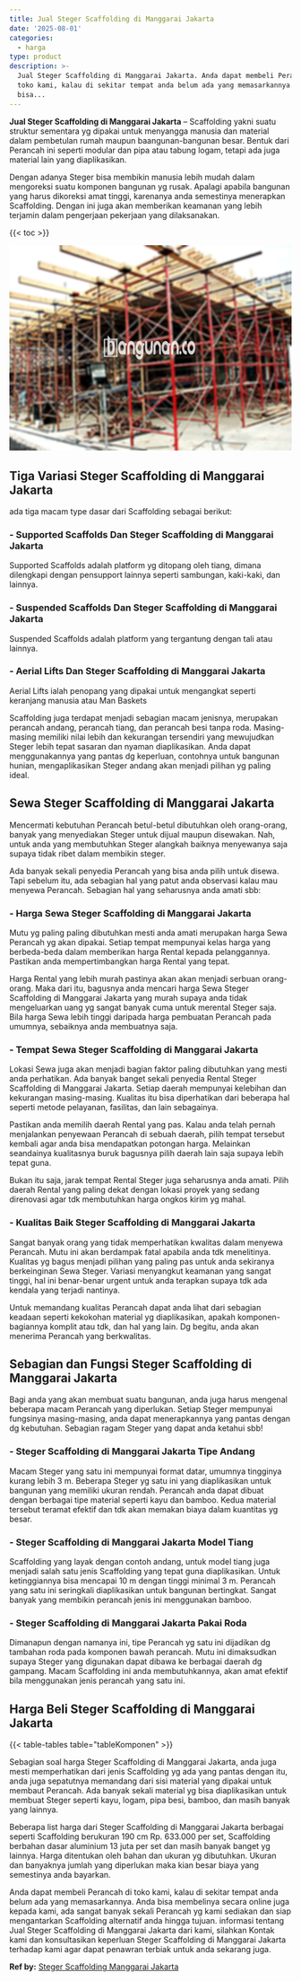 ```yaml
---
title: Jual Steger Scaffolding di Manggarai Jakarta
date: '2025-08-01'
categories:
  - harga
type: product
description: >-
  Jual Steger Scaffolding di Manggarai Jakarta. Anda dapat membeli Perancah di
  toko kami, kalau di sekitar tempat anda belum ada yang memasarkannya. Anda
  bisa...
---
```


**Jual Steger Scaffolding di Manggarai Jakarta** – Scaffolding yakni suatu struktur sementara yg dipakai untuk menyangga manusia dan material dalam pembetulan rumah maupun baangunan-bangunan besar. Bentuk dari Perancah ini seperti modular dan pipa atau tabung logam, tetapi ada juga material lain yang diaplikasikan.

Dengan adanya Steger bisa membikin manusia lebih mudah dalam mengoreksi suatu komponen bangunan yg rusak. Apalagi apabila bangunan yang harus dikoreksi amat tinggi, karenanya anda semestinya menerapkan Scaffolding. Dengan ini juga akan memberikan keamanan yang lebih terjamin dalam pengerjaan pekerjaan yang dilaksanakan.

{{< toc >}}

![Jual Steger Scaffolding di Manggarai Jakarta](/images/sewa-scaffolding-steger-21.png)

## Tiga Variasi Steger Scaffolding di Manggarai Jakarta

ada tiga macam type dasar dari Scaffolding sebagai berikut:

### \- Supported Scaffolds Dan Steger Scaffolding di Manggarai Jakarta

Supported Scaffolds adalah platform yg ditopang oleh tiang, dimana dilengkapi dengan pensupport lainnya seperti sambungan, kaki-kaki, dan lainnya.

### \- Suspended Scaffolds Dan Steger Scaffolding di Manggarai Jakarta

Suspended Scaffolds adalah platform yang tergantung dengan tali atau lainnya.

### \- Aerial Lifts Dan Steger Scaffolding di Manggarai Jakarta

Aerial Lifts ialah penopang yang dipakai untuk mengangkat seperti keranjang manusia atau Man Baskets

Scaffolding juga terdapat menjadi sebagian macam jenisnya, merupakan perancah andang, perancah tiang, dan perancah besi tanpa roda. Masing-masing memiliki nilai lebih dan kekurangan tersendiri yang mewujudkan Steger lebih tepat sasaran dan nyaman diaplikasikan. Anda dapat menggunakannya yang pantas dg keperluan, contohnya untuk bangunan hunian, mengaplikasikan Steger andang akan menjadi pilihan yg paling ideal.

## Sewa Steger Scaffolding di Manggarai Jakarta

Mencermati kebutuhan Perancah betul-betul dibutuhkan oleh orang-orang, banyak yang menyediakan Steger untuk dijual maupun disewakan. Nah, untuk anda yang membutuhkan Steger alangkah baiknya menyewanya saja supaya tidak ribet dalam membikin steger.

Ada banyak sekali penyedia Perancah yang bisa anda pilih untuk disewa. Tapi sebelum itu, ada sebagian hal yang patut anda observasi kalau mau menyewa Perancah. Sebagian hal yang seharusnya anda amati sbb:

### \- Harga Sewa Steger Scaffolding di Manggarai Jakarta

Mutu yg paling paling dibutuhkan mesti anda amati merupakan harga Sewa Perancah yg akan dipakai. Setiap tempat mempunyai kelas harga yang berbeda-beda dalam memberikan harga Rental kepada pelanggannya. Pastikan anda mempertimbangkan harga Rental yang tepat.

Harga Rental yang lebih murah pastinya akan akan menjadi serbuan orang-orang. Maka dari itu, bagusnya anda mencari harga Sewa Steger Scaffolding di Manggarai Jakarta yang murah supaya anda tidak mengeluarkan uang yg sangat banyak cuma untuk merental Steger saja. Bila harga Sewa lebih tinggi daripada harga pembuatan Perancah pada umumnya, sebaiknya anda membuatnya saja.

### \- Tempat Sewa Steger Scaffolding di Manggarai Jakarta

Lokasi Sewa juga akan menjadi bagian faktor paling dibutuhkan yang mesti anda perhatikan. Ada banyak banget sekali penyedia Rental Steger Scaffolding di Manggarai Jakarta. Setiap daerah mempunyai kelebihan dan kekurangan masing-masing. Kualitas itu bisa diperhatikan dari beberapa hal seperti metode pelayanan, fasilitas, dan lain sebagainya.

Pastikan anda memilih daerah Rental yang pas. Kalau anda telah pernah menjalankan penyewaan Perancah di sebuah daerah, pilih tempat tersebut kembali agar anda bisa mendapatkan potongan harga. Melainkan seandainya kualitasnya buruk bagusnya pilih daerah lain saja supaya lebih tepat guna.

Bukan itu saja, jarak tempat Rental Steger juga seharusnya anda amati. Pilih daerah Rental yang paling dekat dengan lokasi proyek yang sedang direnovasi agar tdk membutuhkan harga ongkos kirim yg mahal.

### \- Kualitas Baik Steger Scaffolding di Manggarai Jakarta

Sangat banyak orang yang tidak memperhatikan kwalitas dalam menyewa Perancah. Mutu ini akan berdampak fatal apabila anda tdk menelitinya. Kualitas yg bagus menjadi pilihan yang paling pas untuk anda sekiranya berkeinginan Sewa Steger. Variasi menyangkut keamanan yang sangat tinggi, hal ini benar-benar urgent untuk anda terapkan supaya tdk ada kendala yang terjadi nantinya.

Untuk memandang kualitas Perancah dapat anda lihat dari sebagian keadaan seperti kekokohan material yg diaplikasikan, apakah komponen-bagiannya komplit atau tdk, dan hal yang lain. Dg begitu, anda akan menerima Perancah yang berkwalitas.

## Sebagian dan Fungsi Steger Scaffolding di Manggarai Jakarta

Bagi anda yang akan membuat suatu bangunan, anda juga harus mengenal beberapa macam Perancah yang diperlukan. Setiap Steger mempunyai fungsinya masing-masing, anda dapat menerapkannya yang pantas dengan dg kebutuhan. Sebagian ragam Steger yang dapat anda ketahui sbb!

### \- Steger Scaffolding di Manggarai Jakarta Tipe Andang

Macam Steger yang satu ini mempunyai format datar, umumnya tingginya kurang lebih 3 m. Beberapa Steger yg satu ini yang diaplikasikan untuk bangunan yang memiliki ukuran rendah. Perancah anda dapat dibuat dengan berbagai tipe material seperti kayu dan bamboo. Kedua material tersebut teramat efektif dan tdk akan memakan biaya dalam kuantitas yg besar.

### \- Steger Scaffolding di Manggarai Jakarta Model Tiang

Scaffolding yang layak dengan contoh andang, untuk model tiang juga menjadi salah satu jenis Scaffolding yang tepat guna diaplikasikan. Untuk ketinggiannya bisa mencapai 10 m dengan tinggi minimal 3 m. Perancah yang satu ini seringkali diaplikasikan untuk bangunan bertingkat. Sangat banyak yang membikin perancah jenis ini menggunakan bamboo.

### \- Steger Scaffolding di Manggarai Jakarta Pakai Roda

Dimanapun dengan namanya ini, tipe Perancah yg satu ini dijadikan dg tambahan roda pada komponen bawah perancah. Mutu ini dimaksudkan supaya Steger yang digunakan dapat dibawa ke berbagai daerah dg gampang. Macam Scaffolding ini anda membutuhkannya, akan amat efektif bila menggunakan jenis perancah yang satu ini.

## Harga Beli Steger Scaffolding di Manggarai Jakarta

{{< table-tables table="tableKomponen" >}}

Sebagian soal harga Steger Scaffolding di Manggarai Jakarta, anda juga mesti memperhatikan dari jenis Scaffolding yg ada yang pantas dengan itu, anda juga sepatutnya memandang dari sisi material yang dipakai untuk membaut Perancah. Ada banyak sekali material yg bisa diaplikasikan untuk membuat Steger seperti kayu, logam, pipa besi, bamboo, dan masih banyak yang lainnya.

Beberapa list harga dari Steger Scaffolding di Manggarai Jakarta berbagai seperti Scaffolding berukuran 190 cm Rp. 633.000 per set, Scaffolding berbahan dasar aluminium 13 juta per set dan masih banyak banget yg lainnya. Harga ditentukan oleh bahan dan ukuran yg dibutuhkan. Ukuran dan banyaknya jumlah yang diperlukan maka kian besar biaya yang semestinya anda bayarkan.

Anda dapat membeli Perancah di toko kami, kalau di sekitar tempat anda belum ada yang memasarkannya. Anda bisa membelinya secara online juga kepada kami, ada sangat banyak sekali Perancah yg kami sediakan dan siap mengantarkan Scaffolding alternatif anda hingga tujuan. informasi tentang Jual Steger Scaffolding di Manggarai Jakarta dari kami, silahkan Kontak kami dan konsultasikan keperluan Steger Scaffolding di Manggarai Jakarta terhadap kami agar dapat penawran terbiak untuk anda sekarang juga.

**Ref by:** [Steger Scaffolding Manggarai Jakarta](https://id.wikipedia.org/wiki/Steger)
